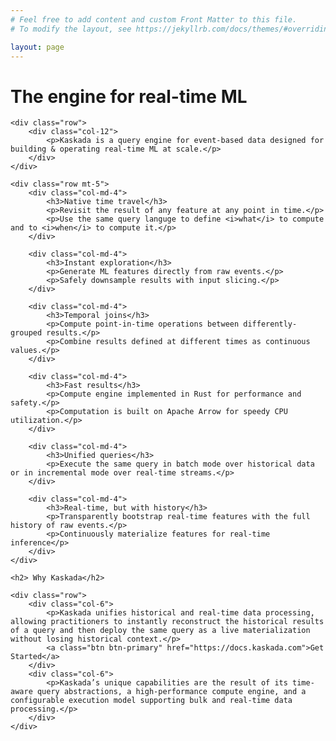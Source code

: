 ```yaml
---
# Feel free to add content and custom Front Matter to this file.
# To modify the layout, see https://jekyllrb.com/docs/themes/#overriding-theme-defaults

layout: page
---
```


<div class="container mt-5 mb-5">
    <h1> The engine for real-time ML</h1>

    <div class="row">
        <div class="col-12">
            <p>Kaskada is a query engine for event-based data designed for building & operating real-time ML at scale.</p>
        </div>
    </div>

    <div class="row mt-5">
        <div class="col-md-4">
            <h3>Native time travel</h3>
            <p>Revisit the result of any feature at any point in time.</p>
            <p>Use the same query languge to define <i>what</i> to compute and to <i>when</i> to compute it.</p>
        </div>

        <div class="col-md-4">
            <h3>Instant exploration</h3>
            <p>Generate ML features directly from raw events.</p>
            <p>Safely downsample results with input slicing.</p>
        </div>

        <div class="col-md-4">
            <h3>Temporal joins</h3>
            <p>Compute point-in-time operations between differently-grouped results.</p>
            <p>Combine results defined at different times as continuous values.</p>
        </div>

        <div class="col-md-4">
            <h3>Fast results</h3>
            <p>Compute engine implemented in Rust for performance and safety.</p>
            <p>Computation is built on Apache Arrow for speedy CPU utilization.</p>
        </div>

        <div class="col-md-4">
            <h3>Unified queries</h3>
            <p>Execute the same query in batch mode over historical data or in incremental mode over real-time streams.</p>
        </div>

        <div class="col-md-4">
            <h3>Real-time, but with history</h3>
            <p>Transparently bootstrap real-time features with the full history of raw events.</p>
            <p>Continuously materialize features for real-time inference</p>
        </div>
    </div>

    <h2> Why Kaskada</h2>

    <div class="row">
        <div class="col-6">
            <p>Kaskada unifies historical and real-time data processing, allowing practitioners to instantly reconstruct the historical results of a query and then deploy the same query as a live materialization without losing historical context.</p>
            <a class="btn btn-primary" href="https://docs.kaskada.com">Get Started</a>
        </div>
        <div class="col-6">
            <p>Kaskada’s unique capabilities are the result of its time-aware query abstractions, a high-performance compute engine, and a configurable execution model supporting bulk and real-time data processing.</p>
        </div>
    </div>
</div>

